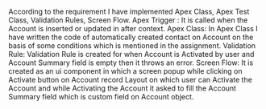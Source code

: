 According to the requirement I have implemented Apex Class, Apex Test Class, Validation Rules, Screen Flow.
 Apex Trigger : It is called when the Account is inserted or updated in after context.
 Apex Class: In Apex Class I have written the code of automatically created contact on Account on the basis of some conditions which is mentioned in the assignment.
 Validation Rule: Validation Rule is created for when Account is Activated by user and Account Summary field is empty then it throws an error.
 Screen Flow: It is created as an ui component in which a screen popup while clicking on Activate button on Account record Layout on which user can Activate the 
 Account and while Activating the Account it asked to fill the Account Summary field which is custom field on Account object. 
             
